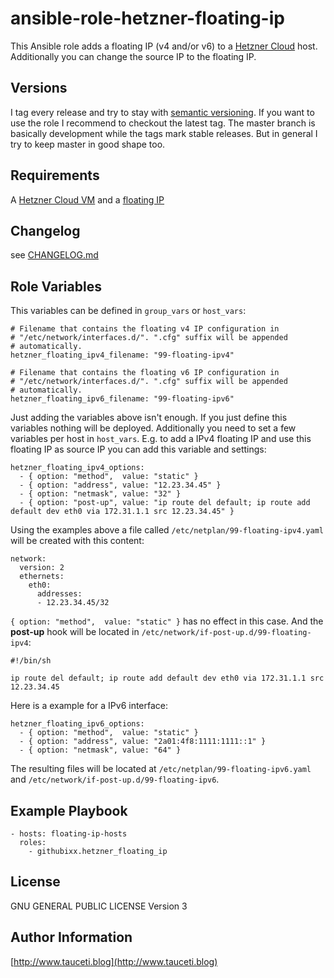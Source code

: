 ansible-role-hetzner-floating-ip
================================

This Ansible role adds a floating IP (v4 and/or v6) to a [Hetzner Cloud](https://www.hetzner.cloud) host. Additionally you can change the source IP to the floating IP.

Versions
--------

I tag every release and try to stay with [semantic versioning](http://semver.org). If you want to use the role I recommend to checkout the latest tag. The master branch is basically development while the tags mark stable releases. But in general I try to keep master in good shape too.

Requirements
------------

A [Hetzner Cloud VM](https://www.hetzner.cloud) and a [floating IP](https://docs.hetzner.com/cloud/floating-ips/persistent-configuration/)

Changelog
---------

see [CHANGELOG.md](https://github.com/githubixx/ansible-role-hetzner-floating-ip/blob/master/CHANGELOG.md)

Role Variables
--------------

This variables can be defined in `group_vars` or `host_vars`:

```
# Filename that contains the floating v4 IP configuration in
# "/etc/network/interfaces.d/". ".cfg" suffix will be appended
# automatically.
hetzner_floating_ipv4_filename: "99-floating-ipv4"

# Filename that contains the floating v6 IP configuration in
# "/etc/network/interfaces.d/". ".cfg" suffix will be appended
# automatically.
hetzner_floating_ipv6_filename: "99-floating-ipv6"
```

Just adding the variables above isn't enough. If you just define this variables nothing will be deployed. Additionally you need to set a few variables per host in `host_vars`. E.g. to add a IPv4 floating IP and use this floating IP as source IP you can add this variable and settings:

```
hetzner_floating_ipv4_options:
  - { option: "method",  value: "static" }
  - { option: "address", value: "12.23.34.45" }
  - { option: "netmask", value: "32" }
  - { option: "post-up", value: "ip route del default; ip route add default dev eth0 via 172.31.1.1 src 12.23.34.45" }
```

Using the examples above a file called `/etc/netplan/99-floating-ipv4.yaml` will be created with this content:

```
network:
  version: 2
  ethernets:
    eth0:
      addresses:
      - 12.23.34.45/32
```

`{ option: "method",  value: "static" }` has no effect in this case. And the **post-up** hook will be located in `/etc/network/if-post-up.d/99-floating-ipv4`:

```
#!/bin/sh

ip route del default; ip route add default dev eth0 via 172.31.1.1 src 12.23.34.45
```

Here is a example for a IPv6 interface:

```
hetzner_floating_ipv6_options:
  - { option: "method",  value: "static" }
  - { option: "address", value: "2a01:4f8:1111:1111::1" }
  - { option: "netmask", value: "64" }
```

The resulting files will be located at `/etc/netplan/99-floating-ipv6.yaml` and `/etc/network/if-post-up.d/99-floating-ipv6`.

Example Playbook
----------------

```
- hosts: floating-ip-hosts
  roles:
    - githubixx.hetzner_floating_ip
```

License
-------

GNU GENERAL PUBLIC LICENSE Version 3

Author Information
------------------

[http://www.tauceti.blog](http://www.tauceti.blog)
